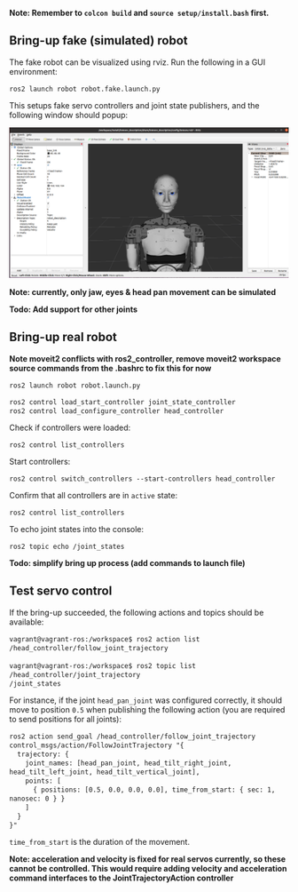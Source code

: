 
**Note: Remember to `colcon build` and `source setup/install.bash` first.**

## Bring-up fake (simulated) robot

The fake robot can be visualized using rviz. Run the following in a GUI environment:

```console
ros2 launch robot robot.fake.launch.py
```

This setups fake servo controllers and joint state publishers, and the following window should popup:

![](../img/inmoov_rviz.png)

**Note: currently, only jaw, eyes & head pan movement can be simulated**

**Todo: Add support for other joints**

## Bring-up real robot

**Note moveit2 conflicts with ros2_controller, remove moveit2 workspace source commands from the .bashrc to fix this for now**

```console
ros2 launch robot robot.launch.py
```

```console
ros2 control load_start_controller joint_state_controller
ros2 control load_configure_controller head_controller
```

Check if controllers were loaded:

```console
ros2 control list_controllers
```

Start controllers:

```console
ros2 control switch_controllers --start-controllers head_controller
```

Confirm that all controllers are in `active` state:

```console
ros2 control list_controllers
```

To echo joint states into the console:

```console
ros2 topic echo /joint_states
```

**Todo: simplify bring up process (add commands to launch file)**

## Test servo control

If the bring-up succeeded, the following actions and topics should be available:

```console
vagrant@vagrant-ros:/workspace$ ros2 action list
/head_controller/follow_joint_trajectory

vagrant@vagrant-ros:/workspace$ ros2 topic list
/head_controller/joint_trajectory
/joint_states
```

For instance, if the joint `head_pan_joint` was configured correctly, it should move to position `0.5`
when publishing the following action (you are required to send positions for all joints):

```console
ros2 action send_goal /head_controller/follow_joint_trajectory control_msgs/action/FollowJointTrajectory "{
  trajectory: {
    joint_names: [head_pan_joint, head_tilt_right_joint, head_tilt_left_joint, head_tilt_vertical_joint],
    points: [
      { positions: [0.5, 0.0, 0.0, 0.0], time_from_start: { sec: 1, nanosec: 0 } }
    ]
  }
}"
```

`time_from_start` is the duration of the movement.

**Note: acceleration and velocity is fixed for real servos currently, so these cannot be controlled. This would require adding velocity and acceleration command interfaces to the JointTrajectoryAction controller**

<!--
## MoveIt!

![](./../img/moveit_pipeline.png)

https://moveit.ros.org/documentation/concepts/
-->
